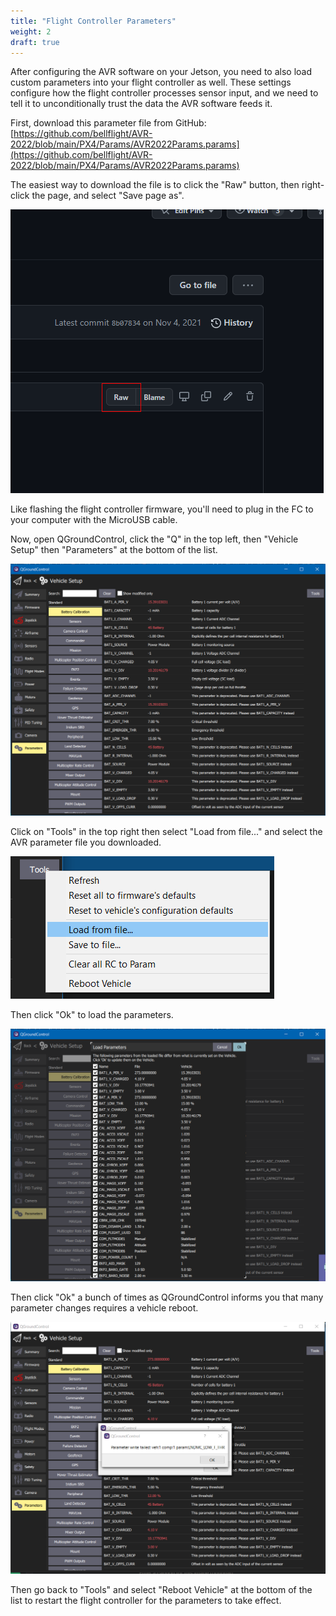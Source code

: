 ```yaml
---
title: "Flight Controller Parameters"
weight: 2
draft: true
---
```


After configuring the AVR software on your Jetson,
you need to also load custom parameters into your flight controller as well.
These settings configure how the flight controller processes sensor input,
and we need to tell it to unconditionally trust the data the AVR software feeds it.

First, download this parameter file from GitHub:
[https://github.com/bellflight/AVR-2022/blob/main/PX4/Params/AVR2022Params.params](https://github.com/bellflight/AVR-2022/blob/main/PX4/Params/AVR2022Params.params)

The easiest way to download the file is to click the "Raw" button,
then right-click the page, and select "Save page as".

![The location of the "Raw" button](2022-05-20-11-47-18.png)

Like flashing the flight controller firmware, you'll need to plug in the FC
to your computer with the MicroUSB cable.

Now, open QGroundControl, click the "Q" in the top left, then
"Vehicle Setup" then "Parameters" at the bottom of the list.

![](image.png)

Click on "Tools" in the top right then select "Load from file..."
and select the AVR parameter file you downloaded.

![](image1.png)

Then click "Ok" to load the parameters.

![](image2.png)

Then click "Ok" a bunch of times as QGroundControl informs
you that many parameter changes requires a vehicle reboot.

![](image3.png)

Then go back to "Tools" and select "Reboot Vehicle" at the
bottom of the list to restart the flight controller for the parameters to take effect.
